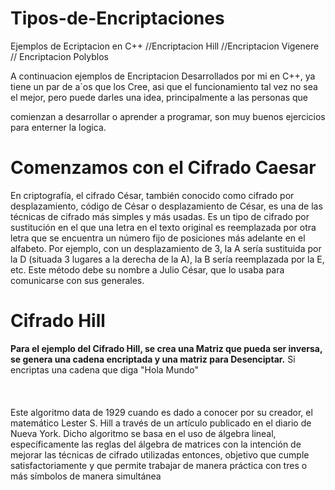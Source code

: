# Tipos-de-Encriptaciones
Ejemplos de Ecriptacion en C++ //Encriptacion Hill //Encriptacion  Vigenere // Encriptacion  Polyblos



A continuacion ejemplos de Encriptacion Desarrollados por mi en C++, ya tiene un par de a`os que los Cree, asi que el funcionamiento tal vez no sea el mejor, pero puede darles una idea, principalmente a las personas que


comienzan a desarrollar o aprender a programar, son muy buenos ejercicios para enterner la logica.




<h1>Comenzamos con el Cifrado Caesar</h1>

En criptografía, el cifrado César, también conocido como cifrado por desplazamiento, código de César o desplazamiento de César, es una de las técnicas de cifrado más simples y más usadas. Es un tipo de cifrado por sustitución en el que una letra en el texto original es reemplazada por otra letra que se encuentra un número fijo de posiciones más adelante en el alfabeto. Por ejemplo, con un desplazamiento de 3, la A sería sustituida por la D (situada 3 lugares a la derecha de la A), la B sería reemplazada por la E, etc. Este método debe su nombre a Julio César, que lo usaba para comunicarse con sus generales.


<h1>Cifrado Hill</h1>

<strong>Para el ejemplo del Cifrado Hill, se crea una Matriz que pueda ser inversa, se genera una cadena encriptada y una matriz para Desenciptar.</strong>
Si encriptas una cadena que diga "Hola Mundo"
<br></br><br></br>
Este algoritmo data de 1929 cuando es dado a conocer por su creador, el matemático Lester S. Hill a través de un artículo publicado en el diario de Nueva York. Dicho algoritmo se basa en el uso de álgebra lineal, específicamente las reglas del álgebra de matrices con la intención de mejorar las técnicas de cifrado utilizadas entonces, objetivo que cumple satisfactoriamente y que permite trabajar de manera práctica con tres o más símbolos de manera simultánea
